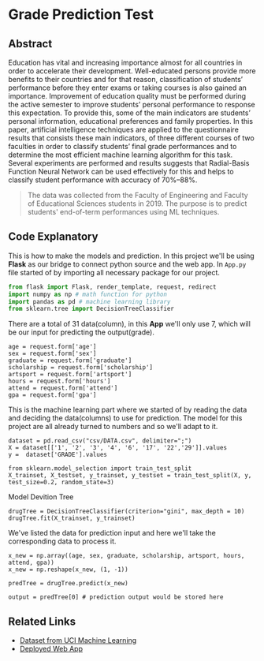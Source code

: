 # Grade Prediction Test
## Abstract
Education has vital and increasing importance almost for all countries in order to accelerate their development. Well-educated persons provide more benefits to their countries and for that reason, classification of students’ performance before they enter exams or taking courses is also gained an importance. Improvement of education quality must be performed during the active semester to improve students’ personal performance to response this expectation. To provide this, some of the main indicators are students’ personal information, educational preferences and family properties. In this paper, artificial intelligence techniques are applied to the questionnaire results that consists these main indicators, of three different courses of two faculties in order to classify students’ final grade performances and to determine the most efficient machine learning algorithm for this task. Several experiments are performed and results suggests that Radial-Basis Function Neural Network can be used effectively for this and helps to classify student performance with accuracy of 70%–88%.

> The data was collected from the Faculty of Engineering and Faculty of Educational Sciences students in 2019. The purpose is to predict students' end-of-term performances using ML techniques.

## Code Explanatory
This is how to make the models and prediction. In this project we'll be using **Flask** as our bridge to connect python source and the web app. In `App.py` file started of by importing all necessary package for our project.

``` python
from flask import Flask, render_template, request, redirect
import numpy as np # math function for python
import pandas as pd # machine learning library
from sklearn.tree import DecisionTreeClassifier 
```

There are a total of 31 data(column), in this **App** we'll only use 7, which will be our input for predicting the output(grade).
``` pyhton
age = request.form['age']
sex = request.form['sex']
graduate = request.form['graduate']
scholarship = request.form['scholarship']
artsport = request.form['artsport']
hours = request.form['hours']
attend = request.form['attend']
gpa = request.form['gpa']
```

This is the machine learning part where we started of by reading the data and deciding the data(columns) to use for prediction. The model for this project are all already turned to numbers and so we'll adapt to it.
``` pyhton
dataset = pd.read_csv("csv/DATA.csv", delimiter=";")
X = dataset[['1', '2', '3', '4', '6', '17', '22','29']].values
y =  dataset['GRADE'].values       

from sklearn.model_selection import train_test_split
X_trainset, X_testset, y_trainset, y_testset = train_test_split(X, y, test_size=0.2, random_state=3)
```

Model Devition Tree
``` pyhton
drugTree = DecisionTreeClassifier(criterion="gini", max_depth = 10)
drugTree.fit(X_trainset, y_trainset)
```

We've listed the data for prediction input and here we'll take the corresponding data to process it.
``` pyhton
x_new = np.array((age, sex, graduate, scholarship, artsport, hours, attend, gpa))
x_new = np.reshape(x_new, (1, -1))

predTree = drugTree.predict(x_new)

output = predTree[0] # prediction output would be stored here
```

## Related Links
- [Dataset from UCI Machine Learning](https://archive.ics.uci.edu/ml/datasets/Higher+Education+Students+Performance+Evaluation+Dataset)
- [Deployed Web App](http://d0.pythonanywhere.com/)

